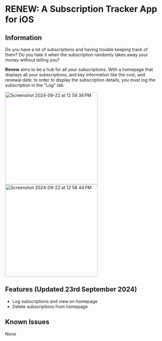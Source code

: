 # RENEW: A Subscription Tracker App for iOS

## Information

Do you have a lot of subscriptions and having trouble keeping track of them? Do you hate it when the subscription randomly takes away your money without telling you?

**Renew** aims to be a hub for all your subscriptions. With a homepage that displays all your subscriptions, and key information like the cost, and renewal date.  In order to display the subscription details, you must log the subscription in the "Log" tab.

<img width="300" alt="Screenshot 2024-09-22 at 12 58 38 PM" src="https://github.com/user-attachments/assets/35541580-a74a-4ed5-8988-38cea819f2d5">
<img width="300" alt="Screenshot 2024-09-22 at 12 58 44 PM" src="https://github.com/user-attachments/assets/8c8d9a52-c49d-42bf-abe4-a5fe9ae96858">

## Features (Updated 23rd September 2024)
* Log subscriptions and view on homepage
* Delete subscriptions from homepage

## Known Issues
None
